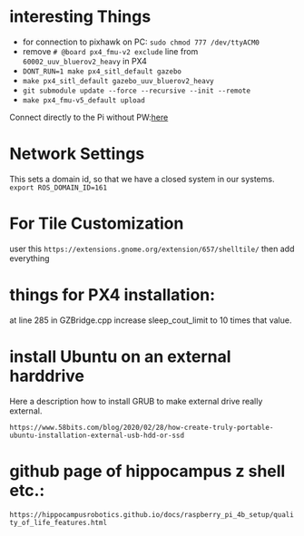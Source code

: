 # interesting Things

* for connection to pixhawk on PC: `sudo chmod 777 /dev/ttyACM0`
* remove `# @board px4_fmu-v2 exclude` line from `60002_uuv_bluerov2_heavy` in PX4
* `DONT_RUN=1 make px4_sitl_default gazebo`
* `make px4_sitl_default gazebo_uuv_bluerov2_heavy`
* `git submodule update --force --recursive --init --remote`
* `make px4_fmu-v5_default upload`

Connect directly to the Pi without PW:[here](https://serverfault.com/questions/241588/how-to-automate-ssh-login-with-password)

# Network Settings
This sets a domain id, so that we have a closed system in our systems.
`export ROS_DOMAIN_ID=161`

# For Tile Customization
user this `https://extensions.gnome.org/extension/657/shelltile/`
then add everything

# things for PX4 installation:

at line 285 in GZBridge.cpp increase sleep_cout_limit to 10 times that value. 

# install Ubuntu on an external harddrive
Here a description how to install GRUB to make external drive really external.

`https://www.58bits.com/blog/2020/02/28/how-create-truly-portable-ubuntu-installation-external-usb-hdd-or-ssd`

# github page of hippocampus z shell etc.:

`https://hippocampusrobotics.github.io/docs/raspberry_pi_4b_setup/quality_of_life_features.html
`




